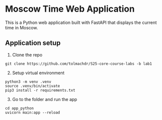 # Moscow Time Web Application

This is a Python web application built with FastAPI that displays the current time in Moscow.

## Application setup

1. Clone the repo
```
git clone https://github.com/tolmachdr/S25-core-course-labs -b lab1
```
2. Setup virtual environment
```aiignore
python3 -m venv .venv
source .venv/bin/activate
pip3 install -r requirements.txt
```
3. Go to the folder and run the app
```aiignore
cd app_python
uvicorn main:app --reload
```